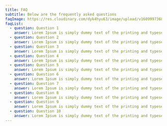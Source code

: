 ```yaml
---
title: FAQ
subtitle: Below are the frequently asked questions
faqImage: https://res.cloudinary.com/dyk4hyu63/image/upload/v1609997368/2021/01/sharing-tree-faq-illustration_iqhppc.svg
faqList:
  - question: Question 1
    answer: Lorem Ipsum is simply dummy text of the printing and typesetting industry.
  - question: Question 2
    answer: Lorem Ipsum is simply dummy text of the printing and typesetting industry.
  - question: Question 3
    answer: Lorem Ipsum is simply dummy text of the printing and typesetting industry.
  - question: Question 4
    answer: Lorem Ipsum is simply dummy text of the printing and typesetting industry.
  - question: Question 5
    answer: Lorem Ipsum is simply dummy text of the printing and typesetting industry.
  - question: Question 6
    answer: Lorem Ipsum is simply dummy text of the printing and typesetting industry.
  - question: Question 7
    answer: Lorem Ipsum is simply dummy text of the printing and typesetting industry.
  - question: Question 8
    answer: Lorem Ipsum is simply dummy text of the printing and typesetting industry.
  - question: Question 9
    answer: Lorem Ipsum is simply dummy text of the printing and typesetting industry.
  - question: Question 10
    answer: Lorem Ipsum is simply dummy text of the printing and typesetting industry.
---
```

